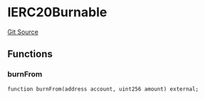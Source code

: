 # IERC20Burnable
[Git Source](https://github.com/manifoldfinance/mevETH2/blob/fb1b10e0f4766c0b96be04b99ddfd379368057c1/src/interfaces/IERC20Burnable.sol)


## Functions
### burnFrom


```solidity
function burnFrom(address account, uint256 amount) external;
```


